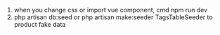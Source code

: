1. when you change css or import vue component, cmd npm run dev  
2. php artisan db:seed or php artisan make:seeder TagsTableSeeder to product fake data
